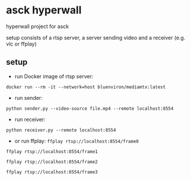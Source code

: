 # asck hyperwall
hyperwall project for asck

setup consists of a rtsp server, a server sending video and a receiver (e.g. vlc or ffplay)
## setup
* run Docker image of rtsp server:

`docker run --rm -it --network=host bluenviron/mediamtx:latest`
* run sender:

`python sender.py --video-source file.mp4 --remote localhost:8554`
* run receiver:

`python receiver.py --remote localhost:8554`
* or run ffplay:
`ffplay rtsp://localhost:8554/frame0`

`ffplay rtsp://localhost:8554/frame1`

`ffplay rtsp://localhost:8554/frame2`

`ffplay rtsp://localhost:8554/frame3`